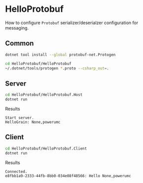 # HelloProtobuf

How to configure `Protobuf` serializer/deserialzer configuration for messaging.

## Common

```bash
dotnet tool install --global protobuf-net.Protogen

cd HelloProtobuf/HelloProtobuf
~/.dotnet/tools/protogen *.proto --csharp_out=.
```

## Server

```bash
cd HelloProtobuf/HelloProtobuf.Host
dotnet run
```

Results
```
Start server.
HelloGrain: None,powerumc
```

## Client

```bash
cd HelloProtobuf/HelloProtobuf.Client
dotnet run
```

Results
```
Connected.
e8fbb1a9-2333-44fb-8bb0-034e08f48566: Hello None,powerumc
```
